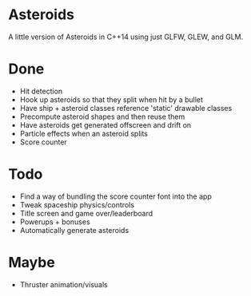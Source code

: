 Asteroids
=========

A little version of Asteroids in C++14 using just GLFW, GLEW, and GLM.

Done
====

* Hit detection
* Hook up asteroids so that they split when hit by a bullet
* Have ship + asteroid classes reference 'static' drawable classes
* Precompute asteroid shapes and then reuse them
* Have asteroids get generated offscreen and drift on
* Particle effects when an asteroid splits
* Score counter

Todo
====

* Find a way of bundling the score counter font into the app
* Tweak spaceship physics/controls
* Title screen and game over/leaderboard
* Powerups + bonuses
* Automatically generate asteroids

Maybe
=====

* Thruster animation/visuals
